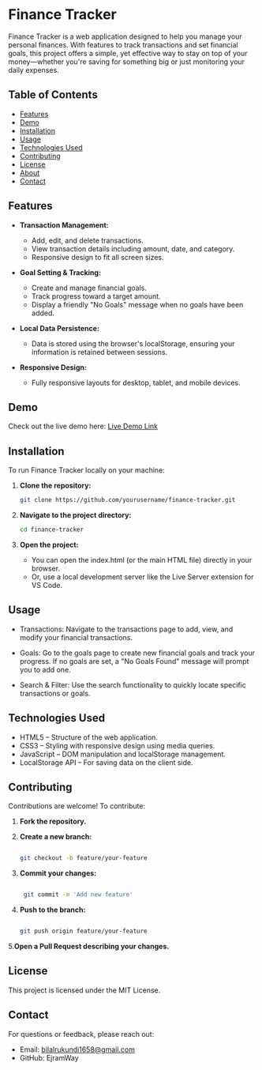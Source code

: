 # Finance Tracker

Finance Tracker is a web application designed to help you manage your personal finances. With features to track transactions and set financial goals, this project offers a simple, yet effective way to stay on top of your money—whether you're saving for something big or just monitoring your daily expenses.

## Table of Contents

- [Features](#features)
- [Demo](#demo)
- [Installation](#installation)
- [Usage](#usage)
- [Technologies Used](#technologies-used)
- [Contributing](#contributing)
- [License](#license)
- [About](#about)
- [Contact](#contact)

## Features

- **Transaction Management:**  
  - Add, edit, and delete transactions.
  - View transaction details including amount, date, and category.
  - Responsive design to fit all screen sizes.

- **Goal Setting & Tracking:**  
  - Create and manage financial goals.
  - Track progress toward a target amount.
  - Display a friendly "No Goals" message when no goals have been added.

- **Local Data Persistence:**  
  - Data is stored using the browser's localStorage, ensuring your information is retained between sessions.

- **Responsive Design:**  
  - Fully responsive layouts for desktop, tablet, and mobile devices.

## Demo

Check out the live demo here: [Live Demo Link](https://your-demo-link.com)

## Installation

To run Finance Tracker locally on your machine:

1. **Clone the repository:**

   ```bash
   git clone https://github.com/yourusername/finance-tracker.git

2. **Navigate to the project directory:**

   ```bash
   cd finance-tracker

3. **Open the project:**

   - You can open the index.html (or the main HTML file) directly in your browser.
   - Or, use a local development server like the Live Server extension for VS Code.
   
## Usage

- Transactions:
Navigate to the transactions page to add, view, and modify your financial transactions.

- Goals:
Go to the goals page to create new financial goals and track your progress. If no goals are set, a "No Goals Found" message will prompt you to add one.

- Search & Filter:
Use the search functionality to quickly locate specific transactions or goals.


## Technologies Used

  -  HTML5 – Structure of the web application.
  -  CSS3 – Styling with responsive design using media queries.
  -  JavaScript – DOM manipulation and localStorage management.
  -  LocalStorage API – For saving data on the client side.

## Contributing

Contributions are welcome! To contribute:

1. **Fork the repository.**


2. **Create a new branch:**
   ```bash
   
   git checkout -b feature/your-feature


3. **Commit your changes:**
   ```bash
   
    git commit -m 'Add new feature'


4. **Push to the branch:**
   ```bash
   
   git push origin feature/your-feature
   

5.**Open a Pull Request describing your changes.**


## License

This project is licensed under the MIT License.

## Contact

For questions or feedback, please reach out:

  - Email: bilalrukundi1658@gmail.com
  - GitHub: EjramWay
